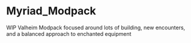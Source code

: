 # Myriad_Modpack
WIP Valheim Modpack focused around lots of building, new encounters, and a balanced approach to enchanted equipment
